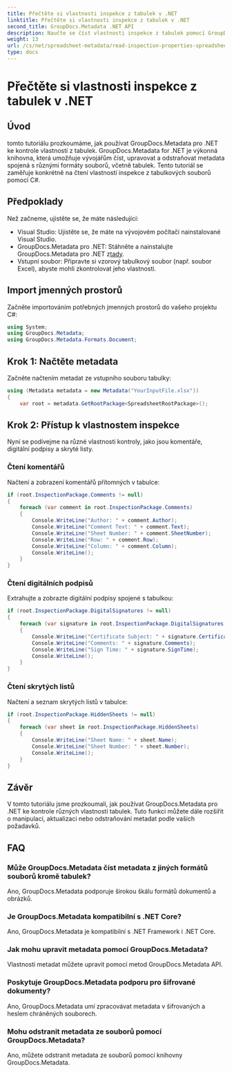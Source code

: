 ```yaml
---
title: Přečtěte si vlastnosti inspekce z tabulek v .NET
linktitle: Přečtěte si vlastnosti inspekce z tabulek v .NET
second_title: GroupDocs.Metadata .NET API
description: Naučte se číst vlastnosti inspekce z tabulek pomocí GroupDocs.Metadata pro .NET. Získejte snadný přístup ke komentářům, digitálním podpisům a skrytým listům.
weight: 13
url: /cs/net/spreadsheet-metadata/read-inspection-properties-spreadsheets/
type: docs
---
```

# Přečtěte si vlastnosti inspekce z tabulek v .NET

## Úvod
tomto tutoriálu prozkoumáme, jak používat GroupDocs.Metadata pro .NET ke kontrole vlastností z tabulek. GroupDocs.Metadata for .NET je výkonná knihovna, která umožňuje vývojářům číst, upravovat a odstraňovat metadata spojená s různými formáty souborů, včetně tabulek. Tento tutoriál se zaměřuje konkrétně na čtení vlastností inspekce z tabulkových souborů pomocí C#.
## Předpoklady
Než začneme, ujistěte se, že máte následující:
- Visual Studio: Ujistěte se, že máte na vývojovém počítači nainstalované Visual Studio.
-  GroupDocs.Metadata pro .NET: Stáhněte a nainstalujte GroupDocs.Metadata pro .NET z[tady](https://releases.groupdocs.com/metadata/net/).
- Vstupní soubor: Připravte si vzorový tabulkový soubor (např. soubor Excel), abyste mohli zkontrolovat jeho vlastnosti.

## Import jmenných prostorů
Začněte importováním potřebných jmenných prostorů do vašeho projektu C#:
```csharp
using System;
using GroupDocs.Metadata;
using GroupDocs.Metadata.Formats.Document;
```
## Krok 1: Načtěte metadata
Začněte načtením metadat ze vstupního souboru tabulky:
```csharp
using (Metadata metadata = new Metadata("YourInputFile.xlsx"))
{
    var root = metadata.GetRootPackage<SpreadsheetRootPackage>();
```
## Krok 2: Přístup k vlastnostem inspekce
Nyní se podívejme na různé vlastnosti kontroly, jako jsou komentáře, digitální podpisy a skryté listy.
### Čtení komentářů
Načtení a zobrazení komentářů přítomných v tabulce:
```csharp
if (root.InspectionPackage.Comments != null)
{
    foreach (var comment in root.InspectionPackage.Comments)
    {
        Console.WriteLine("Author: " + comment.Author);
        Console.WriteLine("Comment Text: " + comment.Text);
        Console.WriteLine("Sheet Number: " + comment.SheetNumber);
        Console.WriteLine("Row: " + comment.Row);
        Console.WriteLine("Column: " + comment.Column);
        Console.WriteLine();
    }
}
```
### Čtení digitálních podpisů
Extrahujte a zobrazte digitální podpisy spojené s tabulkou:
```csharp
if (root.InspectionPackage.DigitalSignatures != null)
{
    foreach (var signature in root.InspectionPackage.DigitalSignatures)
    {
        Console.WriteLine("Certificate Subject: " + signature.CertificateSubject);
        Console.WriteLine("Comments: " + signature.Comments);
        Console.WriteLine("Sign Time: " + signature.SignTime);
        Console.WriteLine();
    }
}
```
### Čtení skrytých listů
Načtení a seznam skrytých listů v tabulce:
```csharp
if (root.InspectionPackage.HiddenSheets != null)
{
    foreach (var sheet in root.InspectionPackage.HiddenSheets)
    {
        Console.WriteLine("Sheet Name: " + sheet.Name);
        Console.WriteLine("Sheet Number: " + sheet.Number);
        Console.WriteLine();
    }
}
```

## Závěr
V tomto tutoriálu jsme prozkoumali, jak používat GroupDocs.Metadata pro .NET ke kontrole různých vlastností tabulek. Tuto funkci můžete dále rozšířit o manipulaci, aktualizaci nebo odstraňování metadat podle vašich požadavků.

## FAQ
### Může GroupDocs.Metadata číst metadata z jiných formátů souborů kromě tabulek?
Ano, GroupDocs.Metadata podporuje širokou škálu formátů dokumentů a obrázků.
### Je GroupDocs.Metadata kompatibilní s .NET Core?
Ano, GroupDocs.Metadata je kompatibilní s .NET Framework i .NET Core.
### Jak mohu upravit metadata pomocí GroupDocs.Metadata?
Vlastnosti metadat můžete upravit pomocí metod GroupDocs.Metadata API.
### Poskytuje GroupDocs.Metadata podporu pro šifrované dokumenty?
Ano, GroupDocs.Metadata umí zpracovávat metadata v šifrovaných a heslem chráněných souborech.
### Mohu odstranit metadata ze souborů pomocí GroupDocs.Metadata?
Ano, můžete odstranit metadata ze souborů pomocí knihovny GroupDocs.Metadata.